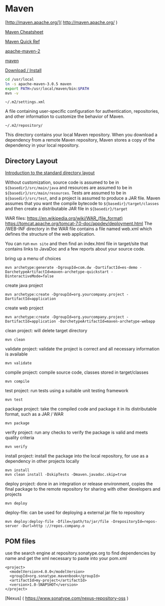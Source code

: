 # Maven

[http://maven.apache.org/]( http://maven.apache.org/ )

[Maven Cheatsheet]( https://eckobar.files.wordpress.com/2007/02/maven-cheatsheet.pdf )

[Maven Quick Ref]( https://maven.apache.org/guides/MavenQuickReferenceCard.pdf )

[apache-maven-2]( https://dzone.com/refcardz/apache-maven-2 )

[maven]( http://deeplearning4j.org/maven.html )

[Download / Install]( http://maven.apache.org/download.cgi )

```sh
cd /usr/local
ln -s apache-maven-3.0.5 maven
export PATH=/usr/local/maven/bin:$PATH
mvn -v
```

``~/.m2/settings.xml``

A file containing user-specific configuration for authentication, repositories, and other information to customize the behavior of Maven.

``~/.m2/repository/``

This directory contains your local Maven repository. When you download a dependency from a remote Maven repository, Maven stores a copy of the dependency in your local repository.


## Directory Layout

[Introduction to the standard directory layout](https://maven.apache.org/guides/introduction/introduction-to-the-standard-directory-layout.html )


Without customization, source code is assumed to be in ``${basedir}/src/main/java`` and resources are assumed to be in ``${basedir}/src/main/resources``. Tests are assumed to be in ``${basedir}/src/test``, and a project is assumed to produce a JAR file. Maven assumes that you want the compile bytecode to ``${basedir}/target/classes`` and then create a distributable JAR file in ``${basedir}/target``

WAR files:  https://en.wikipedia.org/wiki/WAR_(file_format)    https://tomcat.apache.org/tomcat-7.0-doc/appdev/deployment.html 
The /WEB-INF directory in the WAR file contains a file named web.xml which defines the structure of the web application.

You can run ``mvn site`` and then find an index.html file in target/site that contains links to JavaDoc and a few reports about your source code.


bring up a menu of choices
```
mvn archetype:generate -DgroupId=com.dw -DartifactId=es-demo -DarchetypeArtifactId=maven-archetype-quickstart -DinteractiveMode=false
```

create java project
```
mvn archetype:create -DgroupId=org.yourcompany.project -DartifactId=application
```

create web project

```
mvn archetype:create -DgroupId=org.yourcompany.project -DartifactId=application -DarchetypeArtifactId=maven-archetype-webapp
```

clean project: will delete target directory

```
mvn clean
```

validate project: validate the project is correct and all necessary information is available

```
mvn validate
```

compile project: compile source code, classes stored in target/classes

```
mvn compile
```

test project: run tests using a suitable unit testing framework

```
mvn test
```

package project: take the compiled code and package it in its distributable format, such as a JAR / WAR

```
mvn package
```

verify project: run any checks to verify the package is valid and meets quality criteria

```
mvn verify
```

install project: install the package into the local repository, for use as a dependency in other projects locally

```
mvn install
mvn clean install -DskipTests -Dmaven.javadoc.skip=true
```

deploy project: done in an integration or release environment, copies the final package to the remote repository for sharing with other developers and projects

```
mvn deploy
```

deploy-file: can be used for deploying a external jar file to repository

```
mvn deploy:deploy-file -Dfile=/path/to/jar/file -DrepositoryId=repos-server -Durl=http ://repos.company.o
```

## POM files

use the search engine at repository.sonatype.org to find dependencies by name and get the xml necessary to paste into your pom.xml

```
<project>
  <modelVersion>4.0.0</modelVersion>
  <groupId>org.sonatype.mavenbook</groupId>
  <artifactId>my-project</artifactId>
  <version>1.0-SNAPSHOT</version>
</project>
```


[Nexus] ( https://www.sonatype.com/nexus-repository-oss )
